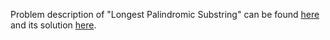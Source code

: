 Problem description of "Longest Palindromic Substring" can be found [here](https://leetcode.com/problems/longest-palindromic-substring/) and its solution [here](https://github.com/aurimas13/Solutions-To-Problems/blob/main/LeetCode/Python%20Solutions/Longest%20Palindromic%20Substring/longest.py).